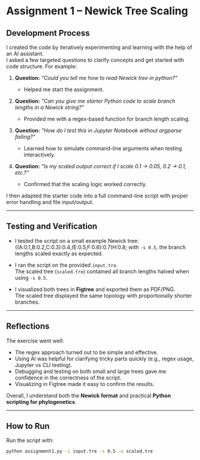 # Assignment 1 – Newick Tree Scaling

## Development Process
I created the code by iteratively experimenting and learning with the help of an AI assistant.  
I asked a few targeted questions to clarify concepts and get started with code structure. For example:

1. **Question:** *"Could you tell me how to read Newick tree in python?"*  
   - Helped me start the assignment.

2. **Question:** *"Can you give me starter Python code to scale branch lengths in a Newick string?"*  
   - Provided me with a regex-based function for branch length scaling.

3. **Question:** *"How do I test this in Jupyter Notebook without argparse failing?"*  
   - Learned how to simulate command-line arguments when testing interactively.

4. **Question:** *"Is my scaled output correct if I scale 0.1 → 0.05, 0.2 → 0.1, etc.?"*  
   - Confirmed that the scaling logic worked correctly.

I then adapted the starter code into a full command-line script with proper error handling and file input/output.

---

## Testing and Verification
- I tested the script on a small example Newick tree: ((A:0.1,B:0.2,C:0.3):0.4,(E:0.5,F:0.6):0.7)H:0.8; with `-s 0.5`, the branch lengths scaled exactly as expected.

- I ran the script on the provided `input.tre`.  
The scaled tree (`scaled.tre`) contained all branch lengths halved when using `-s 0.5`.

- I visualized both trees in **Figtree** and exported them as PDF/PNG.  
The scaled tree displayed the same topology with proportionally shorter branches.

---

## Reflections
The exercise went well:

- The regex approach turned out to be simple and effective.  
- Using AI was helpful for clarifying tricky parts quickly (e.g., regex usage, Jupyter vs CLI testing).  
- Debugging and testing on both small and large trees gave me confidence in the correctness of the script.  
- Visualizing in Figtree made it easy to confirm the results.

Overall, I understand both the **Newick format** and practical **Python scripting for phylogenetics**.

---

## How to Run
Run the script with:

```bash
python assignment1.py -i input.tre -s 0.5 -o scaled.tre


